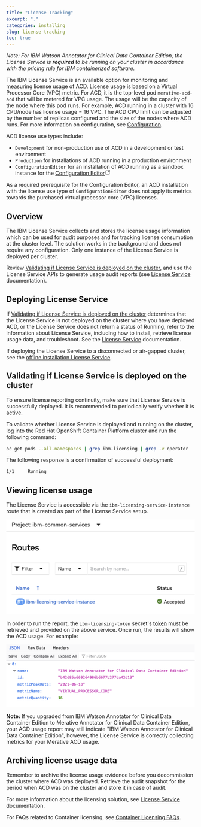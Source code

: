 ```yaml
---
title: "License Tracking"
excerpt: "."
categories: installing
slug: license-tracking
toc: true
---
```

<!--                                                                    -->
<!-- (C) Copyright Merative US L.P. and others 2018, 2023                -->
<!--                                                                    -->
<!-- SPDX-License-Identifier: Apache-2.0                                -->
<!--                                                                    -->

_Note: For IBM Watson Annotator for Clinical Data Container Edition, the License Service is **required** to be running on your cluster in accordance with the pricing rule for IBM containerized software._

The IBM License Service is an available option for monitoring and measuring license usage of ACD. License usage is based on a Virtual Processor Core (VPC) metric. For ACD, it is the top-level pod `merative-acd-acd` that will be metered for VPC usage. The usage will be the capacity of the node where this pod runs. For example, ACD running in a cluster with 16 CPU/node has license usage = 16 VPC. The ACD CPU limit can be adjusted by the number of replicas configured and the size of the nodes where ACD runs. For more information on configuration, see [Configuration](/management/configuring/).

ACD license use types include:
  - `Development` for non-production use of ACD in a development or test environment
  - `Production` for installations of ACD running in a production environment
  - `ConfigurationEditor` for an installation of ACD running as a sandbox instance for the <span><a aria-current="" to="https://merative.github.io/acd-containers/configeditor/index.html#openshift-overview" href="https://merative.github.io/acd-containers/configeditor/index.html#openshift-overview" rel="noopener noreferrer" target="_blank" class="LeftNav-module--outboundLink">Configuration Editor</a><svg focusable="false" preserveAspectRatio="xMidYMid meet" xmlns="http://www.w3.org/2000/svg" fill="currentColor" width="14" height="14" viewBox="0 0 16 16" aria-hidden="true"><path d="M13,14H3c-0.6,0-1-0.4-1-1V3c0-0.6,0.4-1,1-1h5v1H3v10h10V8h1v5C14,13.6,13.6,14,13,14z"></path><path d="M10 1L10 2 13.3 2 9 6.3 9.7 7 14 2.7 14 6 15 6 15 1z"></path></svg></span>

As a required prerequisite for the Configuration Editor, an ACD installation with the license use type of `ConfigurationEditor` does not apply its metrics towards the purchased virtual processor core (VPC) licenses.

## Overview

The IBM License Service collects and stores the license usage information which can be used for audit purposes and for tracking license consumption at the cluster level.
The solution works in the background and does not require any configuration.
Only one instance of the License Service is deployed per cluster.

Review [Validating if License Service is deployed on the cluster](#validating-if-license-service-is-deployed-on-the-cluster),
and use the License Service APIs to generate usage audit reports (see [License Service](https://www.ibm.com/docs/en/cpfs?topic=license-service) documentation).

## Deploying License Service

If [Validating if License Service is deployed on the cluster](#validating-if-license-service-is-deployed-on-the-cluster) determines that the License Service is not deployed on the cluster where you have deployed ACD,
or the License Service does not return a status of Running, refer to the information about License Service, including how to install, retrieve license usage data, and troubleshoot.
See the [License Service](https://www.ibm.com/docs/en/cpfs?topic=license-service) documentation.

If deploying the License Service to a disconnected or air-gapped cluster, see the [offline installation License Service](https://www.ibm.com/docs/en/cpfs?topic=software-offline-installation).

## Validating if License Service is deployed on the cluster

To ensure license reporting continuity, make sure that License Service is successfully deployed.
It is recommended to periodically verify whether it is active.

To validate whether License Service is deployed and running on the cluster, log into the Red Hat OpenShift Container Platform cluster and run the following command:

```bash
oc get pods --all-namespaces | grep ibm-licensing | grep -v operator
```

The following response is a confirmation of successful deployment:

```bash
1/1     Running
```

## Viewing license usage

The License Service is accessible via the ```ibm-licensing-service-instance``` route that is created as part of the License Service setup.

![ibm-licensing-service-instance](../../images/license_route.png)

In order to run the report, the ```ibm-licensing-token``` secret's [token](https://www.ibm.com/docs/en/cpfs?topic=authentication-license-service-api-token#obtaining) must be retrieved and provided on the above service. Once run, the results will show the ACD usage.  For example:

![ACD usage](../../images/license_report.png)

   **Note:**  If you upgraded from IBM Watson Annotator for Clinical Data Container Edition to Merative Annotator for Clinical Data Container Edition, your ACD usage report may still indicate "IBM Watson Annotator for Clinical Data Container Edition", however, the License Service is correctly collecting metrics for your Merative ACD usage.

## Archiving license usage data

Remember to archive the license usage evidence before you decommission the cluster where ACD was deployed. Retrieve the audit snapshot for the period when ACD was on the cluster and store it in case of audit.

For more information about the licensing solution, see [License Service](https://www.ibm.com/docs/en/cpfs?topic=license-service) documentation.

For FAQs related to Container licensing, see [Container Licensing FAQs](https://www.ibm.com/software/passportadvantage/containerfaqov.html).

